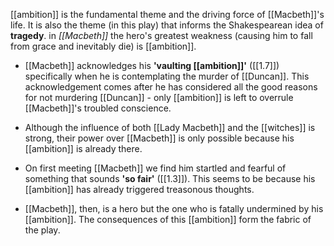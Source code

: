 [[ambition]] is the fundamental theme and the driving force of [[Macbeth]]'s life. It is also the theme (in this play) that informs the Shakespearean idea of **tragedy**. in *[[Macbeth]]* the hero's greatest weakness (causing him to fall from grace and inevitably die) is [[ambition]].

- [[Macbeth]] acknowledges his **'vaulting [[ambition]]'** ([[1.7]]) specifically when he is contemplating the murder of [[Duncan]]. This acknowledgement comes after he has considered all the good reasons for not murdering [[Duncan]] - only [[ambition]] is left to overrule [[Macbeth]]'s troubled conscience.

- Although the influence of both [[Lady Macbeth]] and the [[witches]] is strong, their power over [[Macbeth]] is only possible because his [[ambition]] is already there.

- On first meeting [[Macbeth]] we find him startled and fearful of something that sounds **'so fair'** ([[1.3]]). This seems to be because his [[ambition]] has already triggered treasonous thoughts.

- [[Macbeth]], then, is a hero but the one who is fatally undermined by his [[ambition]]. The consequences of this [[ambition]] form the fabric of the play.